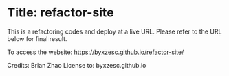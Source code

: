 # Title: refactor-site
This is a refactoring codes and deploy at a live URL. Please refer to the URL below for final result.

To access the website: https://byxzesc.github.io/refactor-site/

Credits: Brian Zhao
License to: byxzesc.github.io